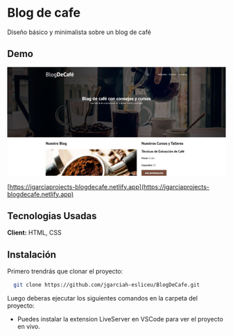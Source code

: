# 
# Blog de cafe

Diseño básico y minimalista sobre un blog de café

## Demo

![WEB Image](assets/web.jpg)

[https://jgarciaprojects-blogdecafe.netlify.app](https://jgarciaprojects-blogdecafe.netlify.app)
## Tecnologias Usadas

**Client:** HTML, CSS

## Instalación

Primero trendrás que clonar el proyecto:

```bash
  git clone https://github.com/jgarciah-esliceu/BlogDeCafe.git
```
Luego deberas ejecutar los siguientes comandos en la carpeta del proyecto:

- Puedes instalar la extension LiveServer en VSCode para ver el proyecto en vivo.
